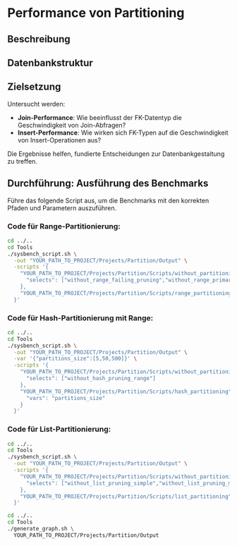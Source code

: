 # Performance von Partitioning
## Beschreibung

## Datenbankstruktur

## Zielsetzung
Untersucht werden:
- **Join-Performance**: Wie beeinflusst der FK-Datentyp die Geschwindigkeit von Join-Abfragen?
- **Insert-Performance**: Wie wirken sich FK-Typen auf die Geschwindigkeit von Insert-Operationen aus?

Die Ergebnisse helfen, fundierte Entscheidungen zur Datenbankgestaltung zu treffen.

## Durchführung: Ausführung des Benchmarks

Führe das folgende Script aus, um die Benchmarks mit den korrekten Pfaden und Parametern auszuführen.

### Code für Range-Partitionierung:
```bash
cd ../..
cd Tools
./sysbench_script.sh \
  -out "YOUR_PATH_TO_PROJECT/Projects/Partition/Output" \
  -scripts '{
    "YOUR_PATH_TO_PROJECT/Projects/Partition/Scripts/without_partitioning": {
      "selects": ["without_range_failing_pruning","without_range_primary_key"]
    },
    "YOUR_PATH_TO_PROJECT/Projects/Partition/Scripts/range_partitioning": {}
  }'
```

### Code für Hash-Partitionierung mit Range:
```bash
cd ../..
cd Tools
./sysbench_script.sh \
  -out "YOUR_PATH_TO_PROJECT/Projects/Partition/Output" \
  -var '{"partitions_size":[5,50,500]}' \
  -scripts '{
    "YOUR_PATH_TO_PROJECT/Projects/Partition/Scripts/without_partitioning": {
      "selects": ["without_hash_pruning_range"]
    },
    "YOUR_PATH_TO_PROJECT/Projects/Partition/Scripts/hash_partitioning": {
      "vars": "partitions_size"
    }
  }'
```

### Code für List-Partitionierung:
```bash
cd ../..
cd Tools
./sysbench_script.sh \
  -out "YOUR_PATH_TO_PROJECT/Projects/Partition/Output" \
  -scripts '{
    "YOUR_PATH_TO_PROJECT/Projects/Partition/Scripts/without_partitioning": {
      "selects": ["without_list_pruning_simple","without_list_pruning_multiple"]
    },
    "YOUR_PATH_TO_PROJECT/Projects/Partition/Scripts/list_partitioning": {}
  }'
```

```bash
cd ../..
cd Tools
./generate_graph.sh \
  YOUR_PATH_TO_PROJECT/Projects/Partition/Output
```